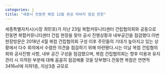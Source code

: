 ```yaml
---
categories: j
title: "세종시 전동면 복컴 12월 완공 막바지 점검 한창"
---
```

세종특별자치시(시장 최민호)가 지난 23일 복합커뮤니티센터 건립협의회와 공동으로 전동면 복합커뮤니티센터 건립 현장을 찾아 공사 진행상황과 내부공간을 점검했다.이번 현장방문은 2018년 4월 복컴 건립협의회 구성 이후 주민들의 기대가 높아지고 있는 상황에서 다수 회의에서 수렴한 의견을 점검하기 위해 마련됐다.시는 이날 복컴 건립협의회와 공사진행 사항, 내부 공간 구성을 점검했으며, 복컴 건립협의회는 향후 이용과 유지관리 시 지적된 부분에 대해 꼼꼼히 점검해줄 것을 당부했다.전동면 복컴은 연면적 3416㎡에 지하1층, 지상3층 규모로